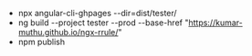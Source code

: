 * npx angular-cli-ghpages --dir=dist/tester/
* ng build --project tester --prod --base-href "https://kumar-muthu.github.io/ngx-rrule/"
* npm publish

